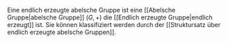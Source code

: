 Eine endlich erzeugte abelsche Gruppe ist eine [[Abelsche Gruppe|abelsche Gruppe]] $(G,+)$ die [[Endlich erzeugte Gruppe|endlich erzeugt]] ist. Sie können klassifiziert werden durch der [[Struktursatz über endlich erzeugte abelsche Gruppen]].